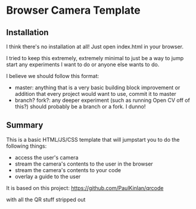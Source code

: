 # Browser Camera Template

## Installation

I think there's no installation at all! Just open index.html in your browser.

I tried to keep this extremely, extremely minimal to just be a way to jump start any experiments I want to do or anyone else wants to do.

I believe we should follow this format:

- master: anything that is a very basic building block improvement or addition that every project would want to use, commit it to master
- branch? fork?: any deeper experiment (such as running Open CV off of this?) should probably be a branch or a fork. I dunno! 

## Summary

This is a basic HTML/JS/CSS template that will jumpstart you to do the following things:

- access the user's camera
- stream the camera's contents to the user in the browser
- stream the camera's contents to your code
- overlay a guide to the user

It is based on this project: https://github.com/PaulKinlan/qrcode

with all the QR stuff stripped out
